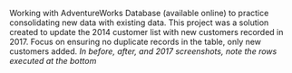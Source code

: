 Working with AdventureWorks Database (available online) to practice consolidating new data with existing data.
This project was a solution created to update the 2014 customer list with new customers recorded in 2017.
Focus on ensuring no duplicate records in the table, only new customers added.
*In before, after, and 2017 screenshots, note the rows executed at the bottom*
